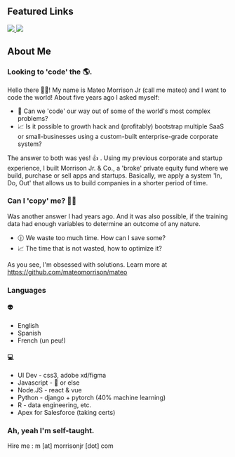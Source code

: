 ##  Featured Links

<a href="https://github.com/mateomorrison/mateo/"  target="_blank">
<img src="https://i.imgur.com/Iy5YgVy.png"/>
</a>

<a href="https://mateo.morrisonjr.com/?ref=github?where=readme"  target="_blank">
<img src="https://i.imgur.com/FGBa37c.png"/>
</a>


## About Me
###  Looking to 'code' the 🌎.

Hello there 👋🏼! My name is Mateo Morrison Jr (call me mateo) and I want to code the world! About five years ago I asked myself:

- 🤨 Can we 'code' our way out of some of the world's most complex problems?
- 📈 Is it possible to growth hack and (profitably) bootstrap multiple SaaS or small-businesses using a custom-built enterprise-grade corporate system?

The answer to both was yes! 👍 . Using my previous corporate and startup experience, I built Morrison Jr. & Co.,  a 'broke' private equity fund where we build, purchase or sell apps and startups. Basically, we apply a system 'In, Do, Out' that allows us to build companies in a shorter period of time.

### Can I 'copy' me? 🙋‍♂️
Was another answer I had years ago. And it was also possible, if the training data had enough variables to determine an outcome of any nature.

- 🕧 We waste too much time. How can I save some?
- 📈 The time that is not wasted, how to optimize it?

As you see, I'm obsessed with solutions. Learn more at https://github.com/mateomorrison/mateo
### Languages
#### **👽**
- English
- Spanish
- French (un peu!) <br >
#### **💻**
- UI Dev - css3, adobe xd/figma
- Javascript - 🍦 or else
- Node.JS - react & vue
- Python - django + pytorch (40% machine learning)
- R - data engineering, etc.
- Apex for Salesforce (taking certs)
### Ah, yeah I'm self-taught.
Hire me : m [at] morrisonjr [dot] com
